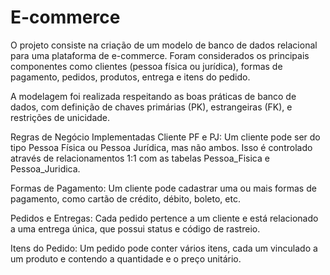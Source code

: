 # E-commerce

O projeto consiste na criação de um modelo de banco de dados relacional para uma plataforma de e-commerce. Foram considerados os principais componentes como clientes (pessoa física ou jurídica), formas de pagamento, pedidos, produtos, entrega e itens do pedido.

A modelagem foi realizada respeitando as boas práticas de banco de dados, com definição de chaves primárias (PK), estrangeiras (FK), e restrições de unicidade.

Regras de Negócio Implementadas
Cliente PF e PJ:
Um cliente pode ser do tipo Pessoa Física ou Pessoa Jurídica, mas não ambos. Isso é controlado através de relacionamentos 1:1 com as tabelas Pessoa_Fisica e Pessoa_Juridica.

Formas de Pagamento:
Um cliente pode cadastrar uma ou mais formas de pagamento, como cartão de crédito, débito, boleto, etc.

Pedidos e Entregas:
Cada pedido pertence a um cliente e está relacionado a uma entrega única, que possui status e código de rastreio.

Itens do Pedido:
Um pedido pode conter vários itens, cada um vinculado a um produto e contendo a quantidade e o preço unitário.

